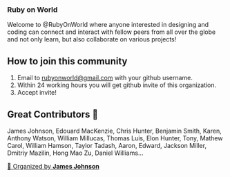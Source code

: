 <!-- ![RubyCommunity](https://github.com/RubyOnWorld/.github/blob/main/profile/RubyOnRails.jpg) -->

<!-- # **Ruby On World** -->

### Ruby on World
Welcome to @RubyOnWorld where anyone interested in designing and coding can connect and interact with fellow peers from all over the globe and not only learn, but also collaborate on various projects!

## How to join this community
1. Email to rubyonworld@gmail.com with your github username.
2. Within 24 working hours you will get github invite of this organization.
3. Accept invite!

## Great Contributors 💖
James Johnson, Edouard MacKenzie, Chris Hunter, Benjamin Smith, Karen, Anthony Watson, William Millucas, Thomas Luis, Elon Hunter, Tony, Mathew Carol, William Hamson, Taylor Tadash, Aaron, Edward, Jackson Miller, Dmitriy Mazilin, Hong Mao Zu, Daniel Williams...

<a href="https://github.com/xmas7">👋 Organized by <strong>James Johnson</strong> </a>
